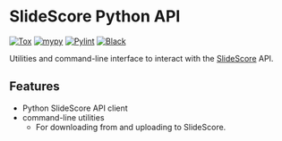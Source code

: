 # SlideScore Python API
[![Tox](https://github.com/NKI-AI/slidescore-api/actions/workflows/tox.yml/badge.svg)](https://github.com/NKI-AI/slidescore-api/actions/workflows/tox.yml)
[![mypy](https://github.com/NKI-AI/slidescore-api/actions/workflows/mypy.yml/badge.svg)](https://github.com/NKI-AI/slidescore-api/actions/workflows/mypy.yml)
[![Pylint](https://github.com/NKI-AI/slidescore-api/actions/workflows/pylint.yml/badge.svg)](https://github.com/NKI-AI/slidescore-api/actions/workflows/pylint.yml)
[![Black](https://github.com/NKI-AI/slidescore-api/actions/workflows/black.yml/badge.svg)](https://github.com/NKI-AI/slidescore-api/actions/workflows/black.yml)

Utilities and command-line interface to interact with the [SlideScore](https://slidescore.com) API.

## Features
- Python SlideScore API client
- command-line utilities
  * For downloading from and uploading to SlideScore.
